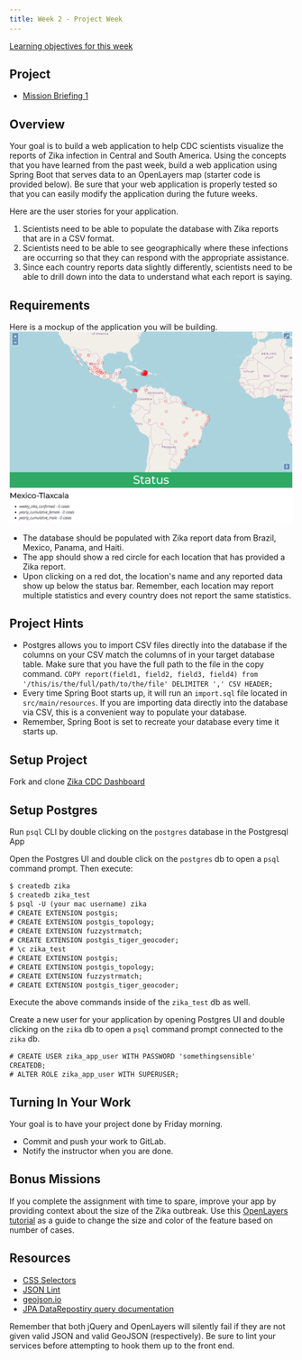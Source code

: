 ```yaml
---
title: Week 2 - Project Week
---
```


[Learning objectives for this week](../../objectives/#week2)

## Project

- [Mission Briefing 1](../../materials/week02/Zika_Mission_Briefing--Mission1.pdf)

## Overview

Your goal is to build a web application to help CDC scientists visualize the reports of Zika infection in Central and South America. Using the concepts that you have learned from the past week, build a web application using Spring Boot that serves data to an OpenLayers map (starter code is provided below). Be sure that your web application is properly tested so that you can easily modify the application during the future weeks.

Here are the user stories for your application.
1. Scientists need to be able to populate the database with Zika reports that are in a CSV format.
2. Scientists need to be able to see geographically where these infections are occurring so that they can respond with the appropriate assistance.
3. Since each country reports data slightly differently, scientists need to be able to drill down into the data to understand what each report is saying.

## Requirements

Here is a mockup of the application you will be building.
![alt text](../../materials/week02/cdc_zika_dashboard.png "Zika CDC Dashboard")
 - The database should be populated with Zika report data from Brazil, Mexico, Panama, and Haiti.
 - The app should show a red circle for each location that has provided a Zika report.
 - Upon clicking on a red dot, the location's name and any reported data show up below the status bar. Remember, each location may report multiple statistics and every country does not report the same statistics. 

## Project Hints

- Postgres allows you to import CSV files directly into the database if the columns on your CSV match the columns of in your target database table. Make sure that you have the full path to the file in the copy command.
```COPY report(field1, field2, field3, field4) from '/this/is/the/full/path/to/the/file' DELIMITER ',' CSV HEADER;```
- Every time Spring Boot starts up, it will run an `import.sql` file located in `src/main/resources`. If you are importing data directly into the database via CSV, this is a convenient way to populate your database.
- Remember, Spring Boot is set to recreate your database every time it starts up.

## Setup Project

Fork and clone [Zika CDC Dashboard](https://gitlab.com/LaunchCodeTraining/zika-cdc-dashboard)

## Setup Postgres

Run `psql` CLI by double clicking on the `postgres` database in the Postgresql App

Open the Postgres UI and double click on the `postgres` db to open a `psql` command prompt.
Then execute:
```nohighlight
$ createdb zika
$ createdb zika_test
$ psql -U (your mac username) zika
# CREATE EXTENSION postgis;
# CREATE EXTENSION postgis_topology;
# CREATE EXTENSION fuzzystrmatch;
# CREATE EXTENSION postgis_tiger_geocoder;
# \c zika_test
# CREATE EXTENSION postgis;
# CREATE EXTENSION postgis_topology;
# CREATE EXTENSION fuzzystrmatch;
# CREATE EXTENSION postgis_tiger_geocoder;
```

Execute the above commands inside of the `zika_test` db as well.

Create a new user for your application by opening Postgres UI and double clicking on the `zika` db to open a `psql` command prompt connected to the `zika` db.

```nohighlight
# CREATE USER zika_app_user WITH PASSWORD 'somethingsensible' CREATEDB;
# ALTER ROLE zika_app_user WITH SUPERUSER;
```

## Turning In Your Work

 Your goal is to have your project done by Friday morning.

 - Commit and push your work to GitLab.
 - Notify the instructor when you are done. 

## Bonus Missions

If you complete the assignment with time to spare, improve your app by providing context about the size of the Zika outbreak. Use this [OpenLayers tutorial](https://openlayers.org/en/latest/examples/kml-earthquakes.html) as a guide to change the size and color of the feature based on number of cases.

## Resources

- [CSS Selectors](https://www.w3schools.com/cssref/css_selectors.asp)
- [JSON Lint](https://jsonlint.com/)
- [geojson.io](http://geojson.io/#map=2/20.0/0.0)
- [JPA DataRepostiry query documentation](https://docs.spring.io/spring-data/jpa/docs/1.5.0.RELEASE/reference/html/jpa.repositories.html)

<aside class="aside-note" markdown="1">
Remember that both jQuery and OpenLayers will silently fail if they are not given valid JSON and valid GeoJSON (respectively). Be sure to lint your services before attempting to hook them up to the front end.
</aside>
